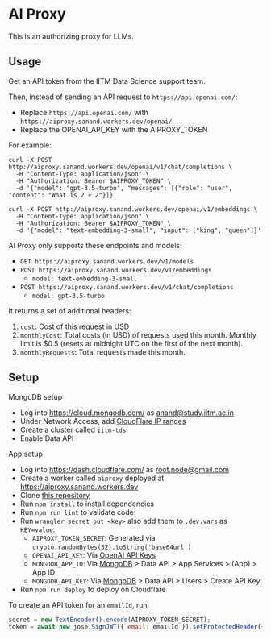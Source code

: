 # AI Proxy

This is an authorizing proxy for LLMs.

## Usage

Get an API token from the IITM Data Science support team.

Then, instead of sending an API request to `https://api.openai.com/`:

- Replace `https://api.openai.com/` with `https://aiproxy.sanand.workers.dev/openai/`
- Replace the OPENAI_API_KEY with the AIPROXY_TOKEN

For example:

```shell
curl -X POST http://aiproxy.sanand.workers.dev/openai/v1/chat/completions \
  -H "Content-Type: application/json" \
  -H "Authorization: Bearer $AIPROXY_TOKEN" \
  -d '{"model": "gpt-3.5-turbo", "messages": [{"role": "user", "content": "What is 2 + 2"}]}'

curl -X POST http://aiproxy.sanand.workers.dev/openai/v1/embeddings \
  -H "Content-Type: application/json" \
  -H "Authorization: Bearer $AIPROXY_TOKEN" \
  -d '{"model": "text-embedding-3-small", "input": ["king", "queen"]}'
```

AI Proxy only supports these endpoints and models:

- `GET https://aiproxy.sanand.workers.dev/v1/models`
- `POST https://aiproxy.sanand.workers.dev/v1/embeddings`
  - `model: text-embedding-3-small`
- `POST https://aiproxy.sanand.workers.dev/v1/chat/completions`
  - `model: gpt-3.5-turbo`

It returns a set of additional headers:

1. `cost`: Cost of this request in USD
2. `monthlyCost`: Total costs (in USD) of requests used this month. Monthly limit is $0.5 (resets at midnight UTC on the first of the next month).
3. `monthlyRequests`: Total requests made this month.

## Setup

MongoDB setup

- Log into <https://cloud.mongodb.com/> as <anand@study.iitm.ac.in>
- Under Network Access, add [CloudFlare IP ranges](https://www.cloudflare.com/en-in/ips/)
- Create a cluster called `iitm-tds`
- Enable Data API

App setup

- Log into <https://dash.cloudflare.com/> as <root.node@gmail.com>
- Create a worker called `aiproxy` deployed at <https://aiproxy.sanand.workers.dev>
- Clone [this repository](https://github.com/sanand0/aiproxy)
- Run `npm install` to install dependencies
- Run `npm run lint` to validate code
- Run `wrangler secret put <key>` also add them to `.dev.vars` as `KEY=value`:
  - `AIPROXY_TOKEN_SECRET`: Generated via `crypto.randomBytes(32).toString('base64url')`
  - `OPENAI_API_KEY`: Via [OpenAI API Keys](https://platform.openai.com/api-keys)
  - `MONGODB_APP_ID`: Via [MongoDB](https://cloud.mongodb.com/) > Data API > App Services > (App) > App ID
  - `MONGODB_API_KEY`: Via [MongoDB](https://cloud.mongodb.com/) > Data API > Users > Create API Key
- Run `npm run deploy` to deploy on Cloudflare

To create an API token for an `emailId`, run:

```js
secret = new TextEncoder().encode(AIPROXY_TOKEN_SECRET);
token = await new jose.SignJWT({ email: emailId }).setProtectedHeader({ alg: "HS256" }).sign(secret);
```
